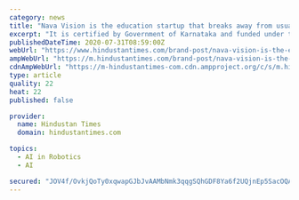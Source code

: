 ```yaml
---
category: news
title: "Nava Vision is the education startup that breaks away from usual education"
excerpt: "It is certified by Government of Karnataka and funded under the start-up scheme of the Government of India ... Science Club, E & E Club, Robotics, Artificial Intelligence, Unplug Coding and Coding Using Python Language. Cyber Literacy was one of the ..."
publishedDateTime: 2020-07-31T08:59:00Z
webUrl: "https://www.hindustantimes.com/brand-post/nava-vision-is-the-education-startup-that-breaks-away-from-usual-education/story-amubRxns0UR78n0ht0plbO.html"
ampWebUrl: "https://m.hindustantimes.com/brand-post/nava-vision-is-the-education-startup-that-breaks-away-from-usual-education/story-amubRxns0UR78n0ht0plbO_amp.html"
cdnAmpWebUrl: "https://m-hindustantimes-com.cdn.ampproject.org/c/s/m.hindustantimes.com/brand-post/nava-vision-is-the-education-startup-that-breaks-away-from-usual-education/story-amubRxns0UR78n0ht0plbO_amp.html"
type: article
quality: 22
heat: 22
published: false

provider:
  name: Hindustan Times
  domain: hindustantimes.com

topics:
  - AI in Robotics
  - AI

secured: "JOV4f/OvkjQoTy0xqwapGJbJvAAMbNmk3qqgSQhGDF8Ya6f2UQjnEp5SacOQAtzjS6ZXdhjuzM3zptiYTPzOBPjP6E+eTY9yA9t4nU4SIW3aJgf5HU/L1ZrPNIosnbBxrpbE6u7h1D9RCHXk3YCTMaKAJLpP9eb4nOLPo1nOZsX93TFwM5tWM4fx70Q4yNN/wSwUgU5LJdBQ9rFHP6Cr2liVqoQVD/EmnKeAL7dmTgNXMkdYA4WEvDDqxIrjUn9MBxbGU7zQMdC0Uu3r7Yd0bxQTGohM/laU/f4V9RFykc7qLbXJdulaVdCvjjtevRLWDMWJTA9c2S/KaJZxNSU+qg==;kJAY1vvdP5hhkuz3GFfAeQ=="
---
```



